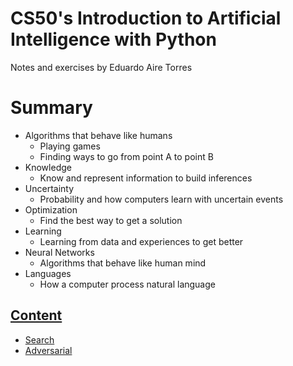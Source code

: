 # CS50's Introduction to Artificial Intelligence with Python

Notes and exercises by Eduardo Aire Torres

# Summary

-   Algorithms that behave like humans
    -   Playing games
    -   Finding ways to go from point A to point B
-   Knowledge
    -   Know and represent information to build inferences
-   Uncertainty
    -   Probability and how computers learn with uncertain events
-   Optimization
    -   Find the best way to get a solution
-   Learning
    -   Learning from data and experiences to get better
-   Neural Networks
    -   Algorithms that behave like human mind
-   Languages
    -   How a computer process natural language

## [Content](./content/)

-   [Search](./content/notes/search.md)
-   [Adversarial](./content/notes/adversarial.md)

